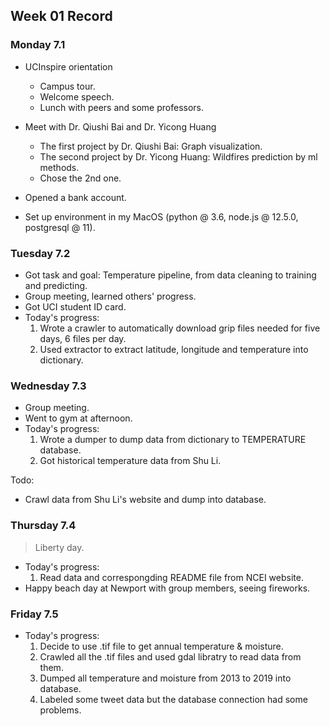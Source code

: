 ## Week 01 Record

### Monday 7.1

- UCInspire orientation
  - Campus tour.
  - Welcome speech.
  - Lunch with peers and some professors.
- Meet with Dr. Qiushi Bai and Dr. Yicong Huang
  - The first project by Dr. Qiushi Bai: Graph visualization.
  - The second project by Dr. Yicong Huang: Wildfires prediction by ml methods.
  - Chose the 2nd one.

- Opened a bank account.
- Set up environment in my MacOS (python @ 3.6, node.js @ 12.5.0, postgresql @ 11).



### Tuesday 7.2

- Got task and goal: Temperature pipeline, from data cleaning to training and predicting.
- Group meeting, learned others' progress.
- Got UCI student ID card.
- Today's progress:
  1. Wrote a crawler to automatically download grip files needed for five days, 6 files per day.  
  2. Used extractor to extract latitude, longitude and temperature into dictionary.  



### Wednesday 7.3

- Group meeting.
- Went to gym at afternoon.
- Today's progress:
  1. Wrote a dumper to dump data from dictionary to TEMPERATURE database.  
  2. Got historical temperature data from Shu Li.

Todo:

- Crawl data from Shu Li's website and dump into database.



### Thursday 7.4 

> Liberty day. 

- Today's progress:
  1. Read data and correspongding README file from NCEI website.
- Happy beach day at Newport with group members, seeing fireworks.



### Friday 7.5

- Today's progress:
  1. Decide to use .tif file to get annual temperature & moisture. 
  2. Crawled all the .tif files and used gdal libratry to read data from them. 
  3. Dumped all temperature and moisture from 2013 to 2019 into database. 
  4. Labeled some tweet data but the database connection had some problems.

